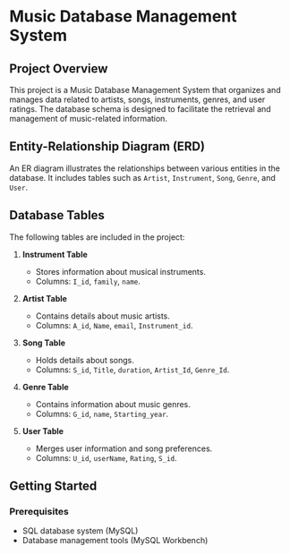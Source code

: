 # Music Database Management System

## Project Overview
This project is a Music Database Management System that organizes and manages data related to artists, songs, instruments, genres, and user ratings. The database schema is designed to facilitate the retrieval and management of music-related information.

## Entity-Relationship Diagram (ERD)
An ER diagram illustrates the relationships between various entities in the database. It includes tables such as `Artist`, `Instrument`, `Song`, `Genre`, and `User`.

## Database Tables
The following tables are included in the project:

1. **Instrument Table**
   - Stores information about musical instruments.
   - Columns: `I_id`, `family`, `name`.

2. **Artist Table**
   - Contains details about music artists.
   - Columns: `A_id`, `Name`, `email`, `Instrument_id`.

3. **Song Table**
   - Holds details about songs.
   - Columns: `S_id`, `Title`, `duration`, `Artist_Id`, `Genre_Id`.

4. **Genre Table**
   - Contains information about music genres.
   - Columns: `G_id`, `name`, `Starting_year`.

5. **User Table**
   - Merges user information and song preferences.
   - Columns: `U_id`, `userName`, `Rating`, `S_id`.

## Getting Started

### Prerequisites
- SQL database system (MySQL)
- Database management tools (MySQL Workbench)

